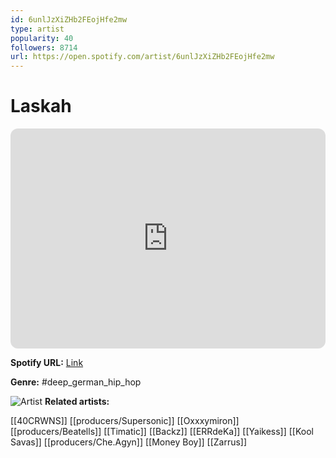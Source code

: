 ```yaml
---
id: 6unlJzXiZHb2FEojHfe2mw
type: artist
popularity: 40
followers: 8714
url: https://open.spotify.com/artist/6unlJzXiZHb2FEojHfe2mw
---
```

# Laskah

<iframe style="border-radius:12px" src="https://open.spotify.com/embed/artist/6unlJzXiZHb2FEojHfe2mw" width="100%" height="352" frameBorder="0" allowfullscreen="" allow="autoplay; clipboard-write; encrypted-media; fullscreen; picture-in-picture" loading="lazy"></iframe>

**Spotify URL:** [Link](https://open.spotify.com/artist/6unlJzXiZHb2FEojHfe2mw)

**Genre:**  #deep_german_hip_hop

![Artist](https://i.scdn.co/image/ab6761610000e5ebf3feca1190c032093594dd5a)
**Related artists:**

[[40CRWNS]]
[[producers/Supersonic]]
[[Oxxxymiron]]
[[producers/Beatells]]
[[Timatic]]
[[Backz]]
[[ERRdeKa]]
[[Yaikess]]
[[Kool Savas]]
[[producers/Che.Agyn]]
[[Money Boy]]
[[Zarrus]]
